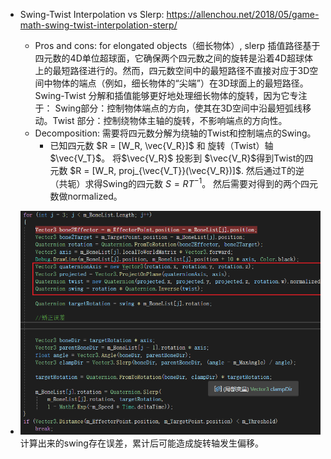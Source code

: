 - Swing-Twist Interpolation vs Slerp: https://allenchou.net/2018/05/game-math-swing-twist-interpolation-sterp/
  - Pros and cons: for elongated objects（细长物体）, slerp 插值路径基于四元数的4D单位超球面，它确保两个四元数之间的旋转是沿着4D超球体上的最短路径进行的。然而，四元数空间中的最短路径不直接对应于3D空间中物体的端点（例如，细长物体的“尖端”）在3D球面上的最短路径。Swing-Twist 分解和插值能够更好地处理细长物体的旋转，因为它专注于：  Swing部分：控制物体端点的方向，使其在3D空间中沿最短弧线移动。Twist 部分：控制绕物体主轴的旋转，不影响端点的方向性。
  - Decomposition: 需要将四元数分解为绕轴的Twist和控制端点的Swing。 
    - 已知四元数 $R = [W_R, \vec{V_R}]$ 和 旋转（Twist）轴 $\vec{V_T}$。 将$\vec{V_R}$ 投影到 $\vec{V_R}$得到Twist的四元数 $R = [W_R, proj_{\vec{V_T}}(\vec{V_R})]$. 然后通过T的逆（共轭）求得Swing的四元数 $S = RT^{-1}$。 然后需要对得到的两个四元数做normalized。

- ![20250206170124](https://raw.githubusercontent.com/hwubh/Temp-Pics/main/20250206170124.png) 计算出来的swing存在误差，累计后可能造成旋转轴发生偏移。